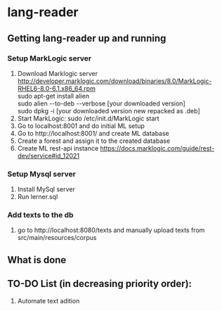 # lang-reader

## Getting lang-reader up and running

### Setup MarkLogic server
1. Download Marklogic server http://developer.marklogic.com/download/binaries/8.0/MarkLogic-RHEL6-8.0-6.1.x86_64.rpm  
   sudo apt-get install alien  
   sudo alien --to-deb --verbose [your downloaded version]  
   sudo dpkg -i [your downloaded version new repacked as .deb]  
1. Start MarkLogic: sudo /etc/init.d/MarkLogic start
1. Go to localhost:8001 and do initial ML setup
1. Go to http://localhost:8001/ and create ML database
1. Create a forest and assign it to the created database
1. Create ML rest-api instance https://docs.marklogic.com/guide/rest-dev/service#id_12021

### Setup Mysql server
1. Install MySql server
2. Run lerner.sql

### Add texts to the db  
1. go to http://localhost:8080/texts and manually upload texts from src/main/resources/corpus 

## What is done

## TO-DO List (in decreasing priority order):
1. Automate text adition
